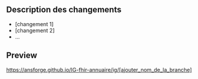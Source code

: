## Description des changements

* [changement 1]
* [changement 2]
* ...

## Preview

https://ansforge.github.io/IG-fhir-annuaire/ig/[ajouter_nom_de_la_branche] 

